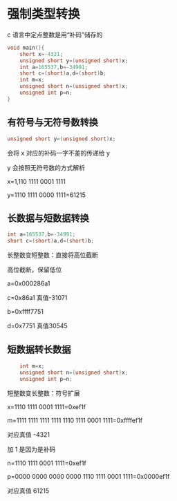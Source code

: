 # 强制类型转换

c 语言中定点整数是用“补码”储存的

```c
void main(){
    short x=-4321;
    unsigned short y=(unsigned short)x;
    int a=165537,b=-34991;
    short c=(short)a,d=(short)b;
    int m=x;
    unsigned short n=(unsigned short)x;
    unsigned int p=n;
}
```

## 有符号与无符号数转换

```c
unsigned short y=(unsigned short)x;
```

会将 x 对应的补码一字不差的传递给 y

y 会按照无符号数的方式解析

x=1,110 1111 0001 1111

y=1110 1111 0000 1111=61215

## 长数据与短数据转换

```c
int a=165537,b=-34991;
short c=(short)a,d=(short)b;
```

长整数变短整数：直接将高位截断

高位截断，保留低位

a=0x000286a1

c=0x86a1 真值-31071

b=0xffff7751

d=0x7751 真值30545

## 短数据转长数据

```c
    int m=x;
    unsigned short n=(unsigned short)x;
    unsigned int p=n;
```

短整数变长整数：符号扩展

x=1110 1111 0001 1111=0xef1f


m=1111 1111 1111 1111 1110 1111 0001 1111=0xffffef1f

对应真值 -4321

加 1 是因为是补码

n=1110 1111 0001 1111=0xef1f

p=0000 0000 0000 0000 1110 1111 0001 1111=0x0000ef1f 

对应真值 61215


